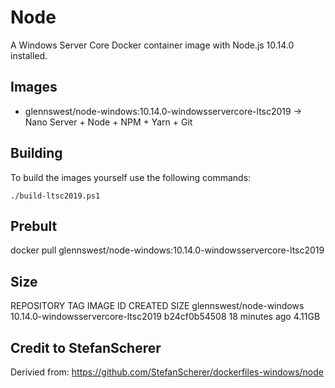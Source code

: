 # Node

A Windows Server Core Docker container image with Node.js 10.14.0 installed.

## Images

- glennswest/node-windows:10.14.0-windowsservercore-ltsc2019  -> Nano Server + Node + NPM + Yarn + Git

## Building

To build the images yourself use the following commands:

```
./build-ltsc2019.ps1
```

## Prebult

docker pull glennswest/node-windows:10.14.0-windowsservercore-ltsc2019

## Size
REPOSITORY                             TAG                                  IMAGE ID            CREATED             SIZE
glennswest/node-windows                10.14.0-windowsservercore-ltsc2019   b24cf0b54508        18 minutes ago      4.11GB

## Credit to StefanScherer

Derivied from: https://github.com/StefanScherer/dockerfiles-windows/node

